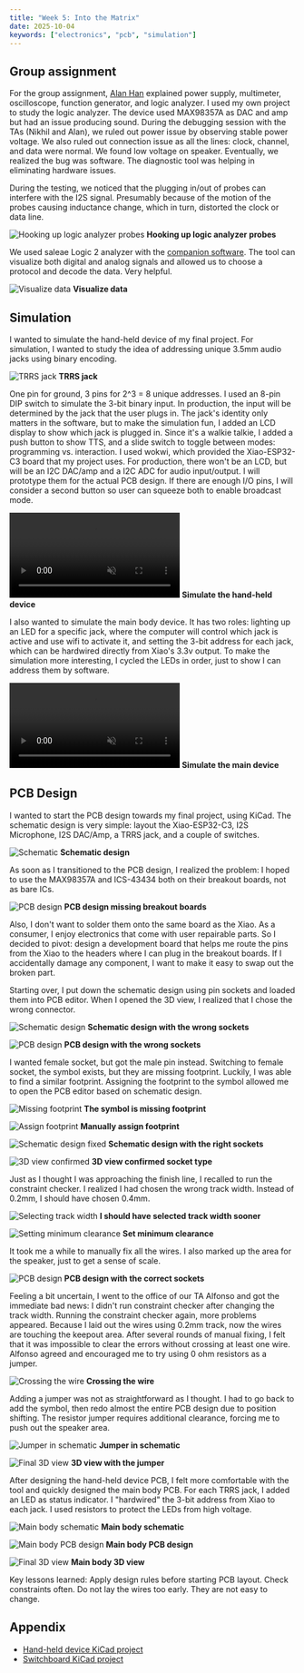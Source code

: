 ```yaml
---
title: "Week 5: Into the Matrix"
date: 2025-10-04
keywords: ["electronics", "pcb", "simulation"]
---
```


## Group assignment

For the group assignment, [Alan Han](https://fab.cba.mit.edu/classes/863.23/CBA/people/Alan/) explained power supply, multimeter, oscilloscope, function generator, and logic analyzer. I used my own project to study the logic analyzer. The device used MAX98357A as DAC and amp but had an issue producing sound. During the debugging session with the TAs (Nikhil and Alan), we ruled out power issue by observing stable power voltage. We also ruled out connection issue as all the lines: clock, channel, and data were normal. We found low voltage on speaker. Eventually, we realized the bug was software. The diagnostic tool was helping in eliminating hardware issues.

During the testing, we noticed that the plugging in/out of probes can interfere with the I2S signal. Presumably because of the motion of the probes causing inductance change, which in turn, distorted the clock or data line.

![Hooking up logic analyzer probes](./media/debug.webp)
**Hooking up logic analyzer probes**

We used saleae Logic 2 analyzer with the [companion software](https://www.saleae.com/pages/downloads?srsltid=AfmBOootFb68Y2L5odb06p_WkZ1gnm-TIDW_Hhu8xv7w9I_agw8oQwBw). The tool can visualize both digital and analog signals and allowed us to choose a protocol and decode the data. Very helpful.

![Visualize data](./media/logic-analyzer.webp)
**Visualize data**

## Simulation

I wanted to simulate the hand-held device of my final project. For simulation, I wanted to study the idea of addressing unique 3.5mm audio jacks using binary encoding.

![TRRS jack](./media/trrs-jack.webp)
**TRRS jack**

One pin for ground, 3 pins for 2^3 = 8 unique addresses. I used an 8-pin DIP switch to simulate the 3-bit binary input. In production, the input will be determined by the jack that the user plugs in. The jack's identity only matters in the software, but to make the simulation fun, I added an LCD display to show which jack is plugged in. Since it's a walkie talkie, I added a push button to show TTS, and a slide switch to toggle between modes: programming vs. interaction. I used wokwi, which provided the Xiao-ESP32-C3 board that my project uses. For production, there won't be an LCD, but will be an I2C DAC/amp and a I2C ADC for audio input/output. I will prototype them for the actual PCB design. If there are enough I/O pins, I will consider a second button so user can squeeze both to enable broadcast mode.

<video controls muted src="./media/simulation-1.mp4"></video>
**Simulate the hand-held device**

I also wanted to simulate the main body device. It has two roles: lighting up an LED for a specific jack, where the computer will control which jack is active and use wifi to activate it, and setting the 3-bit address for each jack, which can be hardwired directly from Xiao's 3.3v output. To make the simulation more interesting, I cycled the LEDs in order, just to show I can address them by software.

<video controls muted src="./media/simulation-2.mp4"></video>
**Simulate the main device**

## PCB Design

I wanted to start the PCB design towards my final project, using KiCad. The schematic design is very simple: layout the Xiao-ESP32-C3, I2S Microphone, I2S DAC/Amp, a TRRS jack, and a couple of switches.

![Schematic](./media/schematic-01.webp)
**Schematic design**

As soon as I transitioned to the PCB design, I realized the problem: I hoped to use the MAX98357A and ICS-43434 both on their breakout boards, not as bare ICs.

![PCB design](./media/pcb-01.webp)
**PCB design missing breakout boards**

Also, I don't want to solder them onto the same board as the Xiao. As a consumer, I enjoy electronics that come with user repairable parts. So I decided to pivot: design a development board that helps me route the pins from the Xiao to the headers where I can plug in the breakout boards. If I accidentally damage any component, I want to make it easy to swap out the broken part.

Starting over, I put down the schematic design using pin sockets and loaded them into PCB editor. When I opened the 3D view, I realized that I chose the wrong connector.

![Schematic design](./media/schematic-02.webp)
**Schematic design with the wrong sockets**

![PCB design](./media/pcb-02.webp)
**PCB design with the wrong sockets**

I wanted female socket, but got the male pin instead. Switching to female socket, the symbol exists, but they are missing footprint. Luckily, I was able to find a similar footprint. Assigning the footprint to the symbol allowed me to open the PCB editor based on schematic design.

![Missing footprint](./media/missing-footprint.webp)
**The symbol is missing footprint**

![Assign footprint](./media/assign-footprint.webp)
**Manually assign footprint**

![Schematic design fixed](./media/schematic-02-fixed.webp)
**Schematic design with the right sockets**

![3D view confirmed](./media/3d-01.webp)
**3D view confirmed socket type**

Just as I thought I was approaching the finish line, I recalled to run the constraint checker. I realized I had chosen the wrong track width. Instead of 0.2mm, I should have chosen 0.4mm.

![Selecting track width](./media/track-width.webp)
**I should have selected track width sooner**

![Setting minimum clearance](./media/minimum-clearance.webp)
**Set minimum clearance**

It took me a while to manually fix all the wires. I also marked up the area for the speaker, just to get a sense of scale.

![PCB design](./media/pcb-03.webp)
**PCB design with the correct sockets**

Feeling a bit uncertain, I went to the office of our TA Alfonso and got the immediate bad news: I didn't run constraint checker after changing the track width. Running the constraint checker again, more problems appeared. Because I laid out the wires using 0.2mm track, now the wires are touching the keepout area. After several rounds of manual fixing, I felt that it was impossible to clear the errors without crossing at least one wire. Alfonso agreed and encouraged me to try using 0 ohm resistors as a jumper.

![Crossing the wire](./media/schematic-03.webp)
**Crossing the wire**

Adding a jumper was not as straightforward as I thought. I had to go back to add the symbol, then redo almost the entire PCB design due to position shifting. The resistor jumper requires additional clearance, forcing me to push out the speaker area.

![Jumper in schematic](./media/jumper.webp)
**Jumper in schematic**

![Final 3D view](./media/3d-02.webp)
**3D view with the jumper**

After designing the hand-held device PCB, I felt more comfortable with the tool and quickly designed the main body PCB. For each TRRS jack, I added an LED as status indicator. I "hardwired" the 3-bit address from Xiao to each jack. I used resistors to protect the LEDs from high voltage.

![Main body schematic](./media/schematic-04.webp)
**Main body schematic**

![Main body PCB design](./media/pcb-04.webp)
**Main body PCB design**

![Final 3D view](./media/3d-03.webp)
**Main body 3D view**

Key lessons learned: Apply design rules before starting PCB layout. Check constraints often. Do not lay the wires too early. They are not easy to change.

## Appendix

- [Hand-held device KiCad project](./code/operator-202510062100.zip)
- [Switchboard KiCad project](./code/switchboard-202510062144.zip)
